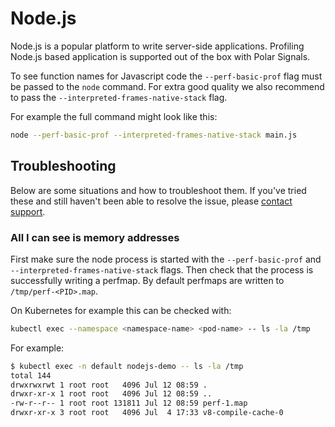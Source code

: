 # Node.js

Node.js is a popular platform to write server-side applications. Profiling Node.js based application is supported out of the box with Polar Signals.

To see function names for Javascript code the `--perf-basic-prof` flag must be passed to the `node` command. For extra good quality we also recommend to pass the `--interpreted-frames-native-stack` flag.

For example the full command might look like this:

```bash
node --perf-basic-prof --interpreted-frames-native-stack main.js
```

## Troubleshooting

Below are some situations and how to troubleshoot them. If you've tried these and still haven't been able to resolve the issue, please [contact support](contact-support).

### All I can see is memory addresses

First make sure the node process is started with the `--perf-basic-prof` and `--interpreted-frames-native-stack` flags. Then check that the process is successfully writing a perfmap. By default perfmaps are written to `/tmp/perf-<PID>.map`.

On Kubernetes for example this can be checked with:

```bash
kubectl exec --namespace <namespace-name> <pod-name> -- ls -la /tmp
```

For example:

```bash
$ kubectl exec -n default nodejs-demo -- ls -la /tmp
total 144
drwxrwxrwt 1 root root   4096 Jul 12 08:59 .
drwxr-xr-x 1 root root   4096 Jul 12 08:59 ..
-rw-r--r-- 1 root root 131811 Jul 12 08:59 perf-1.map
drwxr-xr-x 3 root root   4096 Jul  4 17:33 v8-compile-cache-0
```

